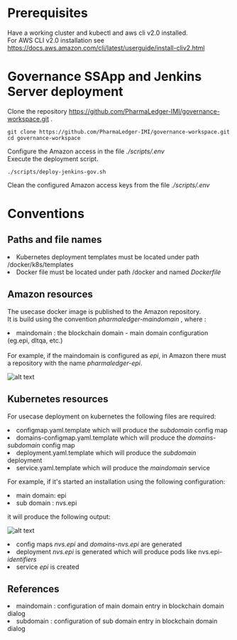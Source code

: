 # Prerequisites

Have a working cluster and kubectl and aws cli v2.0 installed.<br>
For AWS CLI v2.0 installation see https://docs.aws.amazon.com/cli/latest/userguide/install-cliv2.html 


# Governance SSApp and Jenkins Server deployment

Clone the repository https://github.com/PharmaLedger-IMI/governance-workspace.git .<br>
```shell
git clone https://github.com/PharmaLedger-IMI/governance-workspace.git
cd governance-workspace
```
Configure the Amazon access in the file <i>./scripts/.env</i> <br>
Execute the deployment script.
```shell
./scripts/deploy-jenkins-gov.sh
```
Clean the configured Amazon access keys from the file <i>./scripts/.env</i> <br>
# Conventions

## Paths and file names

<li> Kubernetes deployment templates must be located under path /docker/k8s/templates</li>
<li> Docker file must be located under path /docker and named <i>Dockerfile</i></li>


## Amazon resources
The usecase docker image is published to the Amazon repository.<br/>
It is build using the convention <i> pharmaledger-maindomain </i>, where :
    <li> maindomain : the blockchain domain - main domain configuration (eg.epi, dltqa, etc.)  </li>
<br>
For example, if the maindomain is configured as <i>epi</i>, in Amazon there must a repository with the name  <i>pharmaledger-epi</i>.
 
![alt text](amazon-repo.png)



## Kubernetes resources
For usecase deployment on kubernetes the following files are required:
<li>configmap.yaml.template which will produce the <i>subdomain</i> config map</li>
<li>domains-configmap.yaml.template which will produce the <i>domains-subdomain</i> config map</li>
<li>deployment.yaml.template which will produce the <i>subdomain</i> deployment </li>
<li>service.yaml.template which will produce the <i>maindomain</i> service</li>

For example, if it's started an installation using the following configuration:
<li>main domain: epi </li>
<li>sub domain : nvs.epi</li>

it will produce the following output:

![alt text](epi-deployment-example.png)

<li>config maps <i>nvs.epi</i> and <i>domains-nvs.epi</i> are generated</li>
<li>deployment <i>nvs.epi</i> is generated which will produce pods like nvs.epi-<i>identifiers</i> </li>
<li>service <i>epi</i> is created</li>

## References
<li>maindomain : configuration of main domain entry in blockchain domain dialog</li>
<li>subdomain : configuration of sub domain entry in blockchain domain dialog</li>
